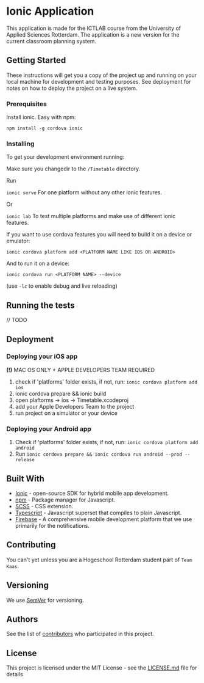 # Ionic Application

This application is made for the ICTLAB course from the University of Applied Sciences Rotterdam. The application is a new version for the current classroom planning system.

## Getting Started

These instructions will get you a copy of the project up and running on your local machine for development and testing purposes. See deployment for notes on how to deploy the project on a live system.

### Prerequisites

Install ionic. Easy with npm:

```
npm install -g cordova ionic
```

### Installing

To get your development environment running:

Make sure you changedir to the ```/Timetable``` directory.

Run

```ionic serve``` For one platform without any other ionic features.

Or

```ionic lab``` To test multiple platforms and make use of different ionic features.

If you want to use cordova features you will need to build it on a device or emulator:
```
ionic cordova platform add <PLATFORM NAME LIKE IOS OR ANDROID>
```
And to run it on a device:
```
ionic cordova run <PLATFORM NAME> --device
```
(use `-lc` to enable debug and live reloading)

## Running the tests

// TODO

## Deployment

### Deploying your iOS app 
__(!)__ MAC OS ONLY + APPLE DEVELOPERS TEAM REQUIRED
1. check if 'platforms' folder exists, if not, run: `ionic cordova platform add ios`
2. ionic cordova prepare && ionic build
3. open plaftorms -> ios -> Timetable.xcodeproj
4. add your Apple Developers Team to the project
5. run project on a simulator or your device

### Deploying your Android app 
1. Check if 'platforms' folder exists, if not, run: `ionic cordova platform add android`
2. Run `ionic cordova prepare && ionic cordova run android --prod --release`

## Built With

* [Ionic](https://www.ionicframework.com) - open-source SDK for hybrid mobile app development.
* [npm](https://www.npmjs.com) - Package manager for Javascript.
* [SCSS](https://sass-lang.com) - CSS extension.
* [Typescript](https://www.typescriptlang.org) - Javascript superset that compiles to plain Javascript.
* [Firebase](https://firebase.google.com) - A comprehensive mobile development platform that we use primarily for the notifications.

## Contributing

You can't yet unless you are a Hogeschool Rotterdam student part of ```Team Kaas```.

## Versioning

We use [SemVer](http://semver.org/) for versioning.

## Authors

See the list of [contributors](https://github.com/KajdeMunter/Ictlab-Application/graphs/contributors) who participated in this project.

## License

This project is licensed under the MIT License - see the [LICENSE.md](LICENSE.md) file for details
